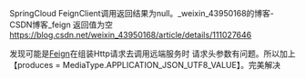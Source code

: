 SpringCloud FeignClient调用返回结果为null。_weixin_43950168的博客-CSDN博客_feign 返回值为空 https://blog.csdn.net/weixin_43950168/article/details/111027646

发现可能是[Feign](https://so.csdn.net/so/search?q=Feign&spm=1001.2101.3001.7020)在组装Http请求去调用远端服务时 请求头参数有问题。所以加上【produces = MediaType.APPLICATION_JSON_UTF8_VALUE】。完美解决
